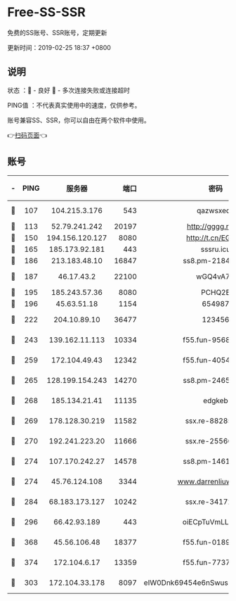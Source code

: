 # Free-SS-SSR

免费的SS账号、SSR账号，定期更新

更新时间：2019-02-25 18:37 +0800

## 说明

状态     ：🙂 - 良好 🙁 - 多次连接失败或连接超时

PING值   ：不代表真实使用中的速度，仅供参考。

账号兼容SS、SSR，你可以自由在两个软件中使用。

👉[扫码页面](https://liesauer.github.io/free-ss-ssr.github.io/)👈

## 账号

|-|PING|服务器|端口|密码|加密方式|区域|
|:----:|:----:|:-----:|-----:|:----:|:----:|:----:|
|🙂|107|104.215.3.176|543|qazwsxedc|aes-256-gcm|JP|
|🙂|113|52.79.241.242|20197|http://gggg.rocks|chacha20|KR|
|🙂|150|194.156.120.127|8080|http://t.cn/EGJIyrl|rc4-md5|RU|
|🙂|165|185.173.92.181|443|sssru.icu|rc4-md5|RU|
|🙂|186|213.183.48.10|16847|ss8.pm-21844006|rc4-md5|RU|
|🙂|187|46.17.43.2|22100|wGQ4vA7D|aes-256-gcm|RU|
|🙂|195|185.243.57.36|8080|PCHQ2E|rc4-md5|US|
|🙂|196|45.63.51.18|1154|654987|chacha20|US|
|🙂|222|204.10.89.10|36477|123456|aes-256-cfb|US|
|🙂|243|139.162.11.113|10334|f55.fun-95689731|aes-256-cfb|SG|
|🙂|259|172.104.49.43|12342|f55.fun-40543073|aes-256-cfb|SG|
|🙂|265|128.199.154.243|14270|ss8.pm-24650269|aes-256-cfb|SG|
|🙂|268|185.134.21.41|11135|edgkeb|aes-256-cfb|GB|
|🙂|269|178.128.30.219|11582|ssx.re-88285477|aes-256-cfb|SG|
|🙂|270|192.241.223.20|11666|ssx.re-25566820|aes-256-cfb|US|
|🙂|274|107.170.242.27|14578|ss8.pm-14613158|aes-256-cfb|US|
|🙂|274|45.76.124.108|3344|www.darrenliuwei.com|aes-256-cfb|AU|
|🙂|284|68.183.173.127|10242|ssx.re-34172172|aes-256-cfb|US|
|🙂|296|66.42.93.189|443|oiECpTuVmLLxk4Ts|aes-256-cfb|US|
|🙂|368|45.56.106.48|18377|f55.fun-01898711|aes-256-cfb|US|
|🙂|374|172.104.6.17|13359|f55.fun-77379791|aes-256-cfb|US|
|🙂|303|172.104.33.178|8097|eIW0Dnk69454e6nSwuspv9DmS201tQ0D|aes-256-cfb|SG|
